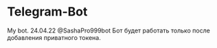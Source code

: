 # Telegram-Bot
My bot.
24.04.22
 @SashaPro999bot
 Бот будет работать только после добавления приватного токена.
